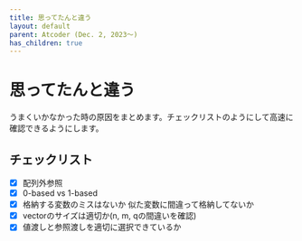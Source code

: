 ```yaml
---
title: 思ってたんと違う
layout: default
parent: Atcoder (Dec. 2, 2023〜)
has_children: true
---
```


# 思ってたんと違う

うまくいかなかった時の原因をまとめます。チェックリストのようにして高速に確認できるようにします。

## チェックリスト

- [x] 配列外参照
- [x] 0-based vs 1-based
- [x] 格納する変数のミスはないか 似た変数に間違って格納してないか
- [x] vectorのサイズは適切か(n, m, qの間違いを確認)
- [x] 値渡しと参照渡しを適切に選択できているか